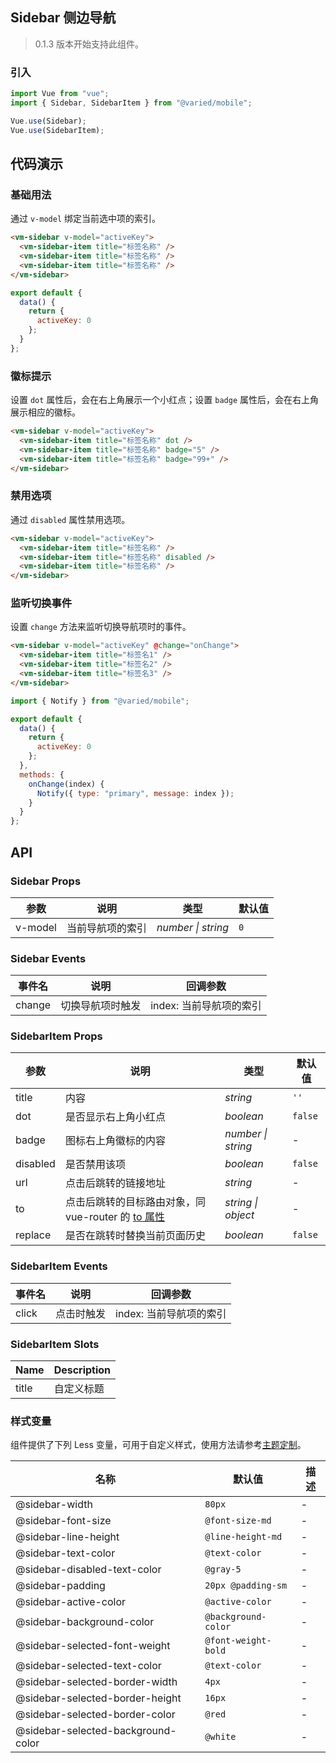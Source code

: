 ## Sidebar 侧边导航

> 0.1.3 版本开始支持此组件。

### 引入

```js
import Vue from "vue";
import { Sidebar, SidebarItem } from "@varied/mobile";

Vue.use(Sidebar);
Vue.use(SidebarItem);
```

## 代码演示

### 基础用法

通过 `v-model` 绑定当前选中项的索引。

```html
<vm-sidebar v-model="activeKey">
  <vm-sidebar-item title="标签名称" />
  <vm-sidebar-item title="标签名称" />
  <vm-sidebar-item title="标签名称" />
</vm-sidebar>
```

```js
export default {
  data() {
    return {
      activeKey: 0
    };
  }
};
```

### 徽标提示

设置 `dot` 属性后，会在右上角展示一个小红点；设置 `badge` 属性后，会在右上角展示相应的徽标。

```html
<vm-sidebar v-model="activeKey">
  <vm-sidebar-item title="标签名称" dot />
  <vm-sidebar-item title="标签名称" badge="5" />
  <vm-sidebar-item title="标签名称" badge="99+" />
</vm-sidebar>
```

### 禁用选项

通过 `disabled` 属性禁用选项。

```html
<vm-sidebar v-model="activeKey">
  <vm-sidebar-item title="标签名称" />
  <vm-sidebar-item title="标签名称" disabled />
  <vm-sidebar-item title="标签名称" />
</vm-sidebar>
```

### 监听切换事件

设置 `change` 方法来监听切换导航项时的事件。

```html
<vm-sidebar v-model="activeKey" @change="onChange">
  <vm-sidebar-item title="标签名1" />
  <vm-sidebar-item title="标签名2" />
  <vm-sidebar-item title="标签名3" />
</vm-sidebar>
```

```js
import { Notify } from "@varied/mobile";

export default {
  data() {
    return {
      activeKey: 0
    };
  },
  methods: {
    onChange(index) {
      Notify({ type: "primary", message: index });
    }
  }
};
```

## API

### Sidebar Props

| 参数    | 说明             | 类型               | 默认值 |
| ------- | ---------------- | ------------------ | ------ |
| v-model | 当前导航项的索引 | _number \| string_ | `0`    |

### Sidebar Events

| 事件名 | 说明             | 回调参数                |
| ------ | ---------------- | ----------------------- |
| change | 切换导航项时触发 | index: 当前导航项的索引 |

### SidebarItem Props

| 参数     | 说明                                                                                      | 类型               | 默认值  |
| -------- | ----------------------------------------------------------------------------------------- | ------------------ | ------- |
| title    | 内容                                                                                      | _string_           | `''`    |
| dot      | 是否显示右上角小红点                                                                      | _boolean_          | `false` |
| badge    | 图标右上角徽标的内容                                                                      | _number \| string_ | -       |
| disabled | 是否禁用该项                                                                              | _boolean_          | `false` |
| url      | 点击后跳转的链接地址                                                                      | _string_           | -       |
| to       | 点击后跳转的目标路由对象，同 vue-router 的 [to 属性](https://router.vuejs.org/zh/api/#to) | _string \| object_ | -       |
| replace  | 是否在跳转时替换当前页面历史                                                              | _boolean_          | `false` |

### SidebarItem Events

| 事件名 | 说明       | 回调参数                |
| ------ | ---------- | ----------------------- |
| click  | 点击时触发 | index: 当前导航项的索引 |

### SidebarItem Slots

| Name  | Description |
| ----- | ----------- |
| title | 自定义标题  |

### 样式变量

组件提供了下列 Less 变量，可用于自定义样式，使用方法请参考[主题定制](#/theme)。

| 名称                               | 默认值              | 描述 |
| ---------------------------------- | ------------------- | ---- |
| @sidebar-width                     | `80px`              | -    |
| @sidebar-font-size                 | `@font-size-md`     | -    |
| @sidebar-line-height               | `@line-height-md`   | -    |
| @sidebar-text-color                | `@text-color`       | -    |
| @sidebar-disabled-text-color       | `@gray-5`           | -    |
| @sidebar-padding                   | `20px @padding-sm`  | -    |
| @sidebar-active-color              | `@active-color`     | -    |
| @sidebar-background-color          | `@background-color` | -    |
| @sidebar-selected-font-weight      | `@font-weight-bold` | -    |
| @sidebar-selected-text-color       | `@text-color`       | -    |
| @sidebar-selected-border-width     | `4px`               | -    |
| @sidebar-selected-border-height    | `16px`              | -    |
| @sidebar-selected-border-color     | `@red`              | -    |
| @sidebar-selected-background-color | `@white`            | -    |

